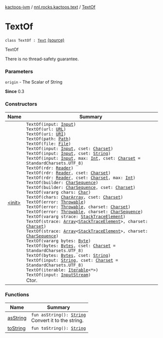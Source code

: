 [kactoos-jvm](../../index.md) / [nnl.rocks.kactoos.text](../index.md) / [TextOf](./index.md)

# TextOf

`class TextOf : `[`Text`](../../nnl.rocks.kactoos/-text/index.md) [(source)](https://github.com/neonailol/kactoos/blob/master/kactoos-jvm/src/main/kotlin/nnl/rocks/kactoos/text/TextOf.kt#L32)

TextOf

There is no thread-safety guarantee.

### Parameters

`origin` - The Scalar of String

**Since**
0.3

### Constructors

| Name | Summary |
|---|---|
| [&lt;init&gt;](-init-.md) | `TextOf(input: `[`Input`](../../nnl.rocks.kactoos/-input/index.md)`)`<br>`TextOf(url: `[`URL`](http://docs.oracle.com/javase/8/docs/api/java/net/URL.html)`)`<br>`TextOf(uri: `[`URI`](http://docs.oracle.com/javase/8/docs/api/java/net/URI.html)`)`<br>`TextOf(path: `[`Path`](http://docs.oracle.com/javase/8/docs/api/java/nio/file/Path.html)`)`<br>`TextOf(file: `[`File`](http://docs.oracle.com/javase/8/docs/api/java/io/File.html)`)`<br>`TextOf(input: `[`Input`](../../nnl.rocks.kactoos/-input/index.md)`, cset: `[`Charset`](http://docs.oracle.com/javase/8/docs/api/java/nio/charset/Charset.html)`)`<br>`TextOf(input: `[`Input`](../../nnl.rocks.kactoos/-input/index.md)`, cset: `[`String`](https://kotlinlang.org/api/latest/jvm/stdlib/kotlin/-string/index.html)`)`<br>`TextOf(input: `[`Input`](../../nnl.rocks.kactoos/-input/index.md)`, max: `[`Int`](https://kotlinlang.org/api/latest/jvm/stdlib/kotlin/-int/index.html)`, cset: `[`Charset`](http://docs.oracle.com/javase/8/docs/api/java/nio/charset/Charset.html)` = StandardCharsets.UTF_8)`<br>`TextOf(rdr: `[`Reader`](http://docs.oracle.com/javase/8/docs/api/java/io/Reader.html)`)`<br>`TextOf(rdr: `[`Reader`](http://docs.oracle.com/javase/8/docs/api/java/io/Reader.html)`, cset: `[`Charset`](http://docs.oracle.com/javase/8/docs/api/java/nio/charset/Charset.html)`)`<br>`TextOf(rdr: `[`Reader`](http://docs.oracle.com/javase/8/docs/api/java/io/Reader.html)`, cset: `[`Charset`](http://docs.oracle.com/javase/8/docs/api/java/nio/charset/Charset.html)`, max: `[`Int`](https://kotlinlang.org/api/latest/jvm/stdlib/kotlin/-int/index.html)`)`<br>`TextOf(builder: `[`CharSequence`](https://kotlinlang.org/api/latest/jvm/stdlib/kotlin/-char-sequence/index.html)`)`<br>`TextOf(builder: `[`CharSequence`](https://kotlinlang.org/api/latest/jvm/stdlib/kotlin/-char-sequence/index.html)`, cset: `[`Charset`](http://docs.oracle.com/javase/8/docs/api/java/nio/charset/Charset.html)`)`<br>`TextOf(vararg chars: `[`Char`](https://kotlinlang.org/api/latest/jvm/stdlib/kotlin/-char/index.html)`)`<br>`TextOf(chars: `[`CharArray`](https://kotlinlang.org/api/latest/jvm/stdlib/kotlin/-char-array/index.html)`, cset: `[`Charset`](http://docs.oracle.com/javase/8/docs/api/java/nio/charset/Charset.html)`)`<br>`TextOf(error: `[`Throwable`](https://kotlinlang.org/api/latest/jvm/stdlib/kotlin/-throwable/index.html)`)`<br>`TextOf(error: `[`Throwable`](https://kotlinlang.org/api/latest/jvm/stdlib/kotlin/-throwable/index.html)`, charset: `[`Charset`](http://docs.oracle.com/javase/8/docs/api/java/nio/charset/Charset.html)`)`<br>`TextOf(error: `[`Throwable`](https://kotlinlang.org/api/latest/jvm/stdlib/kotlin/-throwable/index.html)`, charset: `[`CharSequence`](https://kotlinlang.org/api/latest/jvm/stdlib/kotlin/-char-sequence/index.html)`)`<br>`TextOf(vararg strace: `[`StackTraceElement`](http://docs.oracle.com/javase/8/docs/api/java/lang/StackTraceElement.html)`)`<br>`TextOf(strace: `[`Array`](https://kotlinlang.org/api/latest/jvm/stdlib/kotlin/-array/index.html)`<`[`StackTraceElement`](http://docs.oracle.com/javase/8/docs/api/java/lang/StackTraceElement.html)`>, charset: `[`Charset`](http://docs.oracle.com/javase/8/docs/api/java/nio/charset/Charset.html)`)`<br>`TextOf(strace: `[`Array`](https://kotlinlang.org/api/latest/jvm/stdlib/kotlin/-array/index.html)`<`[`StackTraceElement`](http://docs.oracle.com/javase/8/docs/api/java/lang/StackTraceElement.html)`>, charset: `[`CharSequence`](https://kotlinlang.org/api/latest/jvm/stdlib/kotlin/-char-sequence/index.html)`)`<br>`TextOf(vararg bytes: `[`Byte`](https://kotlinlang.org/api/latest/jvm/stdlib/kotlin/-byte/index.html)`)`<br>`TextOf(bytes: `[`Bytes`](../../nnl.rocks.kactoos/-bytes/index.md)`, cset: `[`Charset`](http://docs.oracle.com/javase/8/docs/api/java/nio/charset/Charset.html)` = StandardCharsets.UTF_8)`<br>`TextOf(bytes: `[`Bytes`](../../nnl.rocks.kactoos/-bytes/index.md)`, cset: `[`String`](https://kotlinlang.org/api/latest/jvm/stdlib/kotlin/-string/index.html)`)`<br>`TextOf(input: `[`String`](https://kotlinlang.org/api/latest/jvm/stdlib/kotlin/-string/index.html)`, cset: `[`Charset`](http://docs.oracle.com/javase/8/docs/api/java/nio/charset/Charset.html)` = StandardCharsets.UTF_8)`<br>`TextOf(iterable: `[`Iterable`](https://kotlinlang.org/api/latest/jvm/stdlib/kotlin.collections/-iterable/index.html)`<*>)`<br>`TextOf(input: `[`InputStream`](http://docs.oracle.com/javase/8/docs/api/java/io/InputStream.html)`)`<br>Ctor. |

### Functions

| Name | Summary |
|---|---|
| [asString](as-string.md) | `fun asString(): `[`String`](https://kotlinlang.org/api/latest/jvm/stdlib/kotlin/-string/index.html)<br>Convert it to the string. |
| [toString](to-string.md) | `fun toString(): `[`String`](https://kotlinlang.org/api/latest/jvm/stdlib/kotlin/-string/index.html) |

